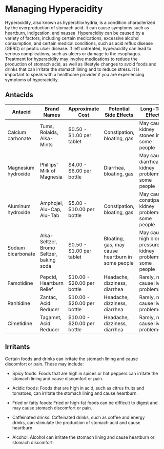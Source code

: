 # Managing Hyperacidity

Hyperacidity, also known as hyperchlorhydria, is a condition characterized by
the overproduction of stomach acid. It can cause symptoms such as heartburn,
indigestion, and nausea. Hyperacidity can be caused by a variety of factors,
including certain medications, excessive alcohol consumption, and certain
medical conditions, such as acid reflux disease (GERD) or peptic ulcer disease.
If left untreated, hyperacidity can lead to serious complications, such as
ulcers or damage to the esophagus. Treatment for hyperacidity may involve
medications to reduce the production of stomach acid, as well as lifestyle
changes to avoid foods and drinks that can irritate the stomach lining and to
reduce stress. It is important to speak with a healthcare provider if you are
experiencing symptoms of hyperacidity.

## Antacids

Antacid|Brand Names|Approximate Cost|Potential Side Effects|Long-Term Effects
-|-|-|-|-
Calcium carbonate|Tums, Rolaids, Alka-Mints|$0.50 - $1.00 per tablet|Constipation, bloating, gas|May cause kidney stones in some people
Magnesium hydroxide|Phillips' Milk of Magnesia|$4.00 - $6.00 per bottle|Diarrhea, bloating, gas|May cause diarrhea, kidney problems in some people
Aluminum hydroxide|Amphojel, Alu-Cap, Alu-Tab|$5.00 - $10.00 per bottle|Constipation, bloating, gas|May cause constipation, kidney problems in some people
Sodium bicarbonate|Alka-Seltzer, Bromo Seltzer, baking soda|$0.50 - $1.00 per tablet|Bloating, gas, may cause heartburn in some people|May cause high blood pressure, kidney problems in some people
Famotidine|Pepcid, Heartburn Relief|$10.00 - $20.00 per bottle|Headache, dizziness, diarrhea|Rarely, may cause liver problems
Ranitidine|Zantac, Acid Reducer|$10.00 - $20.00 per bottle|Headache, dizziness, diarrhea|Rarely, may cause liver problems
Cimetidine|Tagamet, Acid Reducer|$10.00 - $20.00 per bottle|Headache, dizziness, diarrhea|Rarely, may cause liver problems

## Irritants

Certain foods and drinks can irritate the stomach lining and cause discomfort
or pain. These may include:

- Spicy foods: Foods that are high in spices or hot peppers can irritate the
  stomach lining and cause discomfort or pain.

- Acidic foods: Foods that are high in acid, such as citrus fruits and
  tomatoes, can irritate the stomach lining and cause heartburn.

- Fried or fatty foods: Fried or high-fat foods can be difficult to digest and
  may cause stomach discomfort or pain.

- Caffeinated drinks: Caffeinated drinks, such as coffee and energy drinks, can
  stimulate the production of stomach acid and cause heartburn.

- Alcohol: Alcohol can irritate the stomach lining and cause heartburn or
  stomach discomfort.

